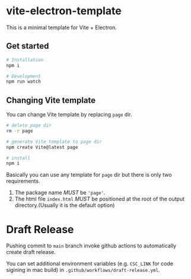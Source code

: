# vite-electron-template

This is a minimal template for Vite + Electron.

## Get started

```bash
# Installation
npm i

# Development
npm run watch
```

## Changing Vite template

You can change Vite template by replacing `page` dir.

```bash
# delete page dir
rm -r page

# generate Vite template to page dir
npm create Vite@latest page

# install
npm i
```

Basically you can use any template for `page` dir but there is only two requirements.

1. The package name _MUST_ be `'page'`.
2. The html file `index.html` _MUST_ be positioned at the root of the output directory.(Usually it is the default option)

# Draft Release

Pushing commit to `main` branch invoke github actions to automatically create draft release.

You can set additional environment variables (e.g. `CSC_LINK` for code sigining in mac build) in `.github/workflows/draft-release.yml`.
